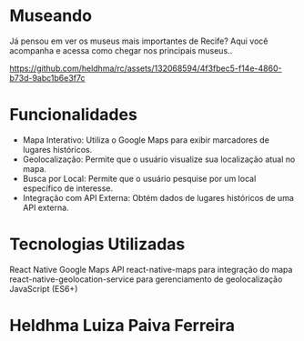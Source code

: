 # Museando 
Já pensou em ver os museus mais importantes de Recife? 
Aqui você acompanha e acessa como chegar nos principais museus..

https://github.com/heldhma/rc/assets/132068594/4f3fbec5-f14e-4860-b73d-9abc1b6e3f7c


# Funcionalidades
- Mapa Interativo: Utiliza o Google Maps para exibir marcadores de lugares históricos.
- Geolocalização: Permite que o usuário visualize sua localização atual no mapa.
- Busca por Local: Permite que o usuário pesquise por um local específico de interesse.
- Integração com API Externa: Obtém dados de lugares históricos de uma API externa.

# Tecnologias Utilizadas
React Native
Google Maps API
react-native-maps para integração do mapa
react-native-geolocation-service para gerenciamento de geolocalização
JavaScript (ES6+)

# Heldhma Luiza Paiva Ferreira
